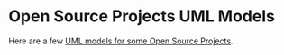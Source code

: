 # Open Source Projects UML Models

Here are a few [UML models for some Open Source Projects](http://opensource.objectsbydesign.com/).